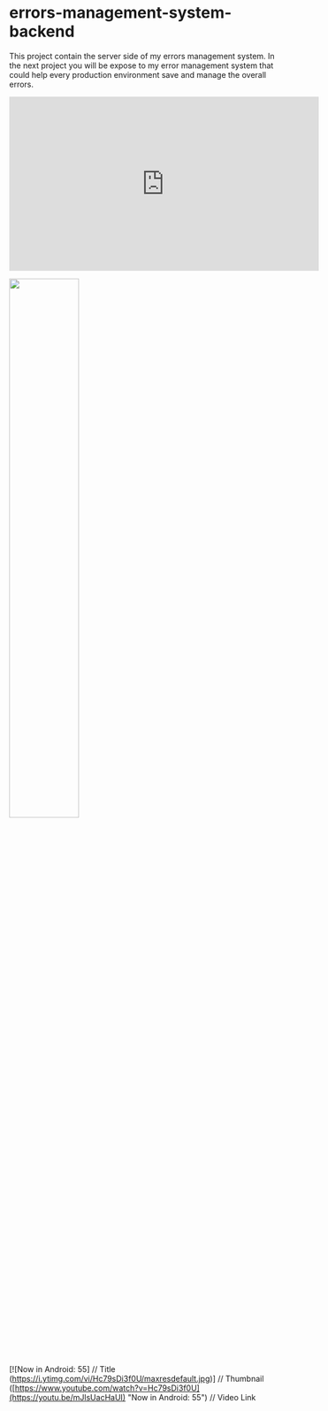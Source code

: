 # errors-management-system-backend
This project contain the server side of my errors management system. 
In the next project you will be expose to my error management system that could help every production environment save and manage the overall errors.



<p align="center">
<iframe width="560" height="315" src="https://www.youtube.com/embed/mJlsUacHaUI" title="YouTube video player" frameborder="0" allow="accelerometer; autoplay; clipboard-write; encrypted-media; gyroscope; picture-in-picture" allowfullscreen></iframe>
</p>


[<img src="https://i.ytimg.com/vi/Hc79sDi3f0U/maxresdefault.jpg" width="50%">]([https://www.youtube.com/watch?v=Hc79sDi3f0U](https://youtu.be/mJlsUacHaUI) "Now in Android: 55")


[![Now in Android: 55]          // Title
(https://i.ytimg.com/vi/Hc79sDi3f0U/maxresdefault.jpg)] // Thumbnail
([https://www.youtube.com/watch?v=Hc79sDi3f0U](https://youtu.be/mJlsUacHaUI) "Now in Android: 55")    // Video Link
